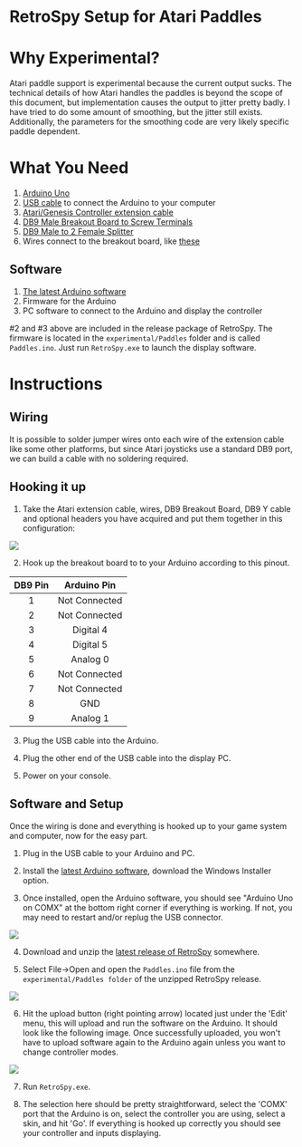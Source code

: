 
RetroSpy Setup for Atari Paddles
======

# Why Experimental?

Atari paddle support is experimental because the current output sucks.  The technical details of how Atari handles the paddles is beyond the scope of this document, but implementation causes the output to jitter pretty badly. I have tried to do some amount of smoothing, but the jitter still exists.  Additionally, the parameters for the smoothing code are very likely specific paddle dependent.

# What You Need
1. [Arduino Uno](http://www.amazon.com/Arduino-UNO-board-DIP-ATmega328P/dp/B006H06TVG)
2. [USB cable](http://www.amazon.com/AmazonBasics-Hi-Speed-A-Male-B-Male-Meters/dp/B001TH7GUA/) to connect the Arduino to your computer
3. [Atari/Genesis Controller extension cable](https://www.amazon.com/Retro-Bit-Sega-Genesis-Controller-Extension-Cable/dp/B0089ZLXHW)
4. [DB9 Male Breakout Board to Screw Terminals](https://www.amazon.com/gp/product/B00CLTP2O2/ref=oh_aui_detailpage_o00_s00?ie=UTF8&psc=1)
5. [DB9 Male to 2 Female Splitter](https://www.amazon.com/gp/product/B007F2E188/ref=oh_aui_detailpage_o08_s00?ie=UTF8&psc=1)
6. Wires connect to the breakout board, like [these](https://www.amazon.com/Elegoo-EL-CP-004-Multicolored-Breadboard-arduino/dp/B01EV70C78) 

## Software

1. [The latest Arduino software](http://arduino.cc/en/Main/Software)
2. Firmware for the Arduino
3. PC software to connect to the Arduino and display the controller

#2 and #3 above are included in the release package of RetroSpy. The firmware is located in the ``experimental/Paddles`` folder and is called ``Paddles.ino``.   Just run ``RetroSpy.exe`` to launch the display software.

# Instructions

## Wiring

It is possible to solder jumper wires onto each wire of the extension cable like some other platforms, but since Atari joysticks use a standard DB9 port, we can build a cable with no soldering required.

## Hooking it up

1.  Take the Atari extension cable, wires, DB9 Breakout Board, DB9 Y cable and optional headers you have acquired and put them together in this configuration:

![](https://raw.githubusercontent.com/zoggins/RetroSpy/master/docs/tutorial-images/ataricable.jpg)

2. Hook up the breakout board to to your Arduino according to this pinout.

| DB9 Pin | Arduino Pin |
|:-------:|:-------------------:|
|    1    |    Not Connected    |
|    2    |    Not Connected    |
|    3    |          Digital 4          |
|    4    |          Digital 5          |
|    5    |       Analog 0      |
|    6    |    Not Connected    |
|    7    |    Not Connected    |
|    8    |         GND         |
|    9    |       Analog 1      |

3. Plug the USB cable into the Arduino.

4. Plug the other end of the USB cable into the display PC.

5. Power on your console.

## Software and Setup

Once the wiring is done and everything is hooked up to your game system and computer, now for the easy part.

1. Plug in the USB cable to your Arduino and PC.

2. Install the [latest Arduino software](http://arduino.cc/en/Main/Software), download the Windows Installer option.

3. Once installed, open the Arduino software, you should see "Arduino Uno on COMX" at the bottom right corner if everything is working. If not, you may need to restart and/or replug the USB connector.

![](https://raw.githubusercontent.com/zoggins/RetroSpy/master/docs/tutorial-images/readme_images/emptyide.png)

4. Download and unzip the [latest release of RetroSpy](https://github.com/zoggins/RetroSpy/releases/latest) somewhere.

5. Select File->Open and open the ``Paddles.ino`` file from the ``experimental/Paddles folder`` of the unzipped RetroSpy release.

![](https://raw.githubusercontent.com/zoggins/RetroSpy/master/docs/tutorial-images/readme_images/uncomment.png)

6. Hit the upload button (right pointing arrow) located just under the 'Edit' menu, this will upload and run the software on the Arduino. It should look like the following image. Once successfully uploaded, you won't have to upload software again to the Arduino again unless you want to change controller modes. 

![](https://raw.githubusercontent.com/zoggins/RetroSpy/master/docs/tutorial-images/readme_images/upload.png)

7. Run ``RetroSpy.exe``.

8. The selection here should be pretty straightforward, select the 'COMX' port that the Arduino is on, select the controller you are using, select a skin, and hit 'Go'. If everything is hooked up correctly you should see your controller and inputs displaying.
